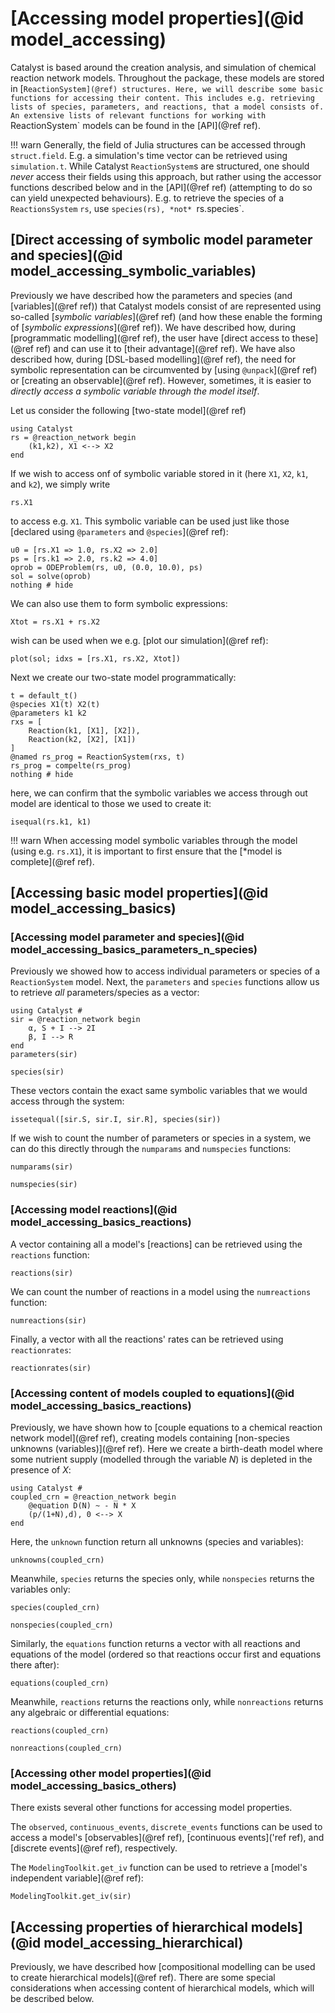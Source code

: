 # [Accessing model properties](@id model_accessing)
Catalyst is based around the creation analysis, and simulation of chemical reaction network models. Throughout the package, these models are stored in [`ReactionSystem](@ref) structures. Here, we will describe some basic functions for accessing their content. This includes e.g. retrieving lists of species, parameters, and reactions, that a model consists of. An extensive lists of relevant functions for working with `ReactionSystem` models can be found in the [API](@ref ref).

!!! warn
    Generally, the field of Julia structures can be accessed through `struct.field`. E.g. a simulation's time vector can be retrieved using `simulation.t`. While Catalyst `ReactionSystem`s are structured, one should *never* access their fields using this approach, but rather using the accessor functions described below and in the [API](@ref ref) (attempting to do so can yield unexpected behaviours). E.g. to retrieve the species of a `ReactionsSystem` `rs`, use `species(rs), *not* `rs.species`.

## [Direct accessing of symbolic model parameter and species](@id model_accessing_symbolic_variables)
Previously we have described how the parameters and species (and [variables](@ref ref)) that Catalyst models consist of are represented using so-called [*symbolic variables*](@ref ref) (and how these enable the forming of [*symbolic expressions*](@ref ref)). We have described how, during [programmatic modelling](@ref ref), the user have [direct access to these](@ref ref) and can use it to [their advantage](@ref ref). We have also described how, during [DSL-based modelling](@ref ref), the need for symbolic representation can be circumvented by [using `@unpack`](@ref ref) or [creating an observable](@ref ref). However, sometimes, it is easier to *directly access a symbolic variable through the model itself*.

Let us consider the following [two-state model](@ref ref)
```@example model_accessing_symbolic_variables
using Catalyst
rs = @reaction_network begin
    (k1,k2), X1 <--> X2
end
```
If we wish to access onf of symbolic variable stored in it (here `X1`, `X2`, `k1`, and `k2`), we simply write 
```@example model_accessing_symbolic_variables
rs.X1
```
to access e.g. `X1`. This symbolic variable can be used just like those [declared using `@parameters` and `@species`](@ref ref):
```@example model_accessing_symbolic_variables
u0 = [rs.X1 => 1.0, rs.X2 => 2.0]
ps = [rs.k1 => 2.0, rs.k2 => 4.0]
oprob = ODEProblem(rs, u0, (0.0, 10.0), ps)
sol = solve(oprob)
nothing # hide
```
We can also use them to form symbolic expressions:
```@example model_accessing_symbolic_variables
Xtot = rs.X1 + rs.X2
```
wish can be used when we e.g. [plot our simulation](@ref ref):
```@example model_accessing_symbolic_variables
plot(sol; idxs = [rs.X1, rs.X2, Xtot])
```

Next we create our two-state model programmatically:
```@example model_accessing_symbolic_variables
t = default_t()
@species X1(t) X2(t)
@parameters k1 k2
rxs = [
    Reaction(k1, [X1], [X2]),
    Reaction(k2, [X2], [X1])
]
@named rs_prog = ReactionSystem(rxs, t)
rs_prog = compelte(rs_prog)
nothing # hide
```
here, we can confirm that the symbolic variables we access through out model are identical to those we used to create it:
```@example model_accessing_symbolic_variables
isequal(rs.k1, k1)
```

!!! warn
    When accessing model symbolic variables through the model (using e.g. `rs.X1`), it is important to first ensure that the [*model is complete](@ref ref).

## [Accessing basic model properties](@id model_accessing_basics)

### [Accessing model parameter and species](@id model_accessing_basics_parameters_n_species)
Previously we showed how to access individual parameters or species of a `ReactionSystem` model. Next, the `parameters` and `species` functions allow us to retrieve *all* parameters/species as a vector:
```@example model_accessing_basics
using Catalyst #
sir = @reaction_network begin
    α, S + I --> 2I
    β, I --> R
end
parameters(sir)
```
```@example model_accessing_basics
species(sir)
```
These vectors contain the exact same symbolic variables that we would access through the system:
```@example model_accessing_basics
issetequal([sir.S, sir.I, sir.R], species(sir))
```

If we wish to count the number of parameters or species in a system, we can do this directly through the `numparams` and `numspecies` functions:
```@example model_accessing_basics
numparams(sir)
```
```@example model_accessing_basics
numspecies(sir)
```

### [Accessing model reactions](@id model_accessing_basics_reactions)
A vector containing all a model's [reactions] can be retrieved using the `reactions` function:
```@example model_accessing_basics
reactions(sir)
```
We can count the number of reactions in a model using the `numreactions` function:
```@example model_accessing_basics
numreactions(sir)
```
Finally, a vector with all the reactions' rates can be retrieved using `reactionrates`:
```@example model_accessing_basics
reactionrates(sir)
```

### [Accessing content of models coupled to equations](@id model_accessing_basics_reactions)

Previously, we have shown how to [couple equations to a chemical reaction network model](@ref ref), creating models containing [non-species unknowns (variables)](@ref ref). Here we create a birth-death model where some nutrient supply (modelled through the variable $N$) is depleted in the presence of $X$:
```@example model_accessing_basics
using Catalyst #
coupled_crn = @reaction_network begin
    @equation D(N) ~ - N * X
    (p/(1+N),d), 0 <--> X
end
```
Here, the `unknown` function return all unknowns (species and variables):
```@example model_accessing_basics
unknowns(coupled_crn)
```
Meanwhile, `species` returns the species only, while `nonspecies` returns the variables only:
```@example model_accessing_basics
species(coupled_crn)
```
```@example model_accessing_basics
nonspecies(coupled_crn)
```

Similarly, the `equations` function returns a vector with all reactions and equations of the model (ordered so that reactions occur first and equations there after):
```@example model_accessing_basics
equations(coupled_crn)
```
Meanwhile, `reactions` returns the reactions only, while `nonreactions` returns any algebraic or differential equations:
```@example model_accessing_basics
reactions(coupled_crn)
```
```@example model_accessing_basics
nonreactions(coupled_crn)
```

### [Accessing other model properties](@id model_accessing_basics_others)
There exists several other functions for accessing model properties. 

The `observed`, `continuous_events`, `discrete_events` functions can be used to access a model's [observables](@ref ref), [continuous events]('ref ref), and [discrete events](@ref ref), respectively.

The `ModelingToolkit.get_iv` function can be used to retrieve a [model's independent variable](@ref ref):
```@example model_accessing_basics
ModelingToolkit.get_iv(sir)
```

## [Accessing properties of hierarchical models](@id model_accessing_hierarchical)
Previously, we have described how [compositional modelling can be used to create hierarchical models](@ref ref). There are some special considerations when accessing content of hierarchical models, which will be described below.

